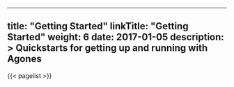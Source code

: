 
---
title: "Getting Started"
linkTitle: "Getting Started"
weight: 6
date: 2017-01-05
description: >
  Quickstarts for getting up and running with Agones
---

{{< pagelist >}}
